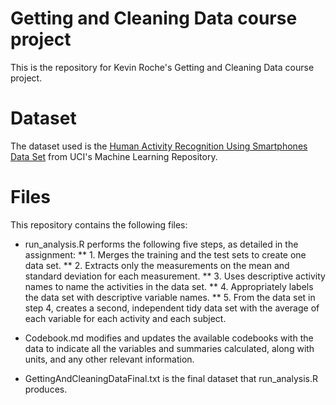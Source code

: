 # Getting and Cleaning Data course project

This is the repository for Kevin Roche's Getting and Cleaning Data course project. 

# Dataset

The dataset used is the [Human Activity Recognition Using Smartphones Data Set](http://archive.ics.uci.edu/ml/datasets/Human+Activity+Recognition+Using+Smartphones) from UCI's Machine Learning Repository.

# Files

This repository contains the following files:

* run_analysis.R performs the following five steps, as detailed in the assignment:
** 1. Merges the training and the test sets to create one data set.
** 2. Extracts only the measurements on the mean and standard deviation for each measurement. 
** 3. Uses descriptive activity names to name the activities in the data set.
** 4. Appropriately labels the data set with descriptive variable names. 
** 5. From the data set in step 4, creates a second, independent tidy data set with the average of each variable for each activity and each subject.

* Codebook.md modifies and updates the available codebooks with the data to indicate all the variables and summaries calculated, along with units, and any other relevant information.

* GettingAndCleaningDataFinal.txt is the final dataset that run_analysis.R produces.

